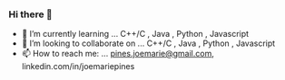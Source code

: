 ### Hi there 👋

- 🌱 I’m currently learning ... C++/C , Java , Python , Javascript
- 👯 I’m looking to collaborate on ... C++/C , Java , Python , Javascript
- 📫 How to reach me: ... pines.joemarie@gmail.com, linkedin.com/in/joemariepines
<!--
**Beastvour/beastvour** is a ✨ _special_ ✨ repository because its `README.md` (this file) appears on your GitHub profile.

Here are some ideas to get you started:

- 🔭 I’m currently working on ...
- 🌱 I’m currently learning ...
- 👯 I’m looking to collaborate on ... 
- 🤔 I’m looking for help with ...
- 💬 Ask me about ...
- 📫 How to reach me: ...
- 😄 Pronouns: ...
- ⚡ Fun fact: ...
-->

